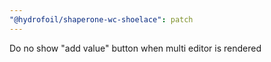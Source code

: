 ```yaml
---
"@hydrofoil/shaperone-wc-shoelace": patch
---
```


Do no show "add value" button when multi editor is rendered
